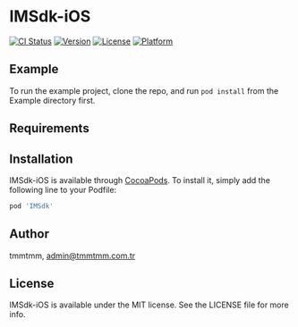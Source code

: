 # IMSdk-iOS

[![CI Status](https://img.shields.io/travis/oceanLi/IMSdk-iOS.svg?style=flat)](https://travis-ci.org/oceanLi/IMSdk-iOS)
[![Version](https://img.shields.io/cocoapods/v/IMSdk-iOS.svg?style=flat)](https://cocoapods.org/pods/IMSdk-iOS)
[![License](https://img.shields.io/cocoapods/l/IMSdk-iOS.svg?style=flat)](https://cocoapods.org/pods/IMSdk-iOS)
[![Platform](https://img.shields.io/cocoapods/p/IMSdk-iOS.svg?style=flat)](https://cocoapods.org/pods/IMSdk-iOS)

## Example

To run the example project, clone the repo, and run `pod install` from the Example directory first.

## Requirements

## Installation

IMSdk-iOS is available through [CocoaPods](https://cocoapods.org). To install
it, simply add the following line to your Podfile:

```ruby
pod 'IMSdk'
```

## Author

tmmtmm, admin@tmmtmm.com.tr

## License

IMSdk-iOS is available under the MIT license. See the LICENSE file for more info.
